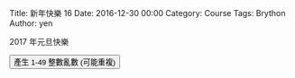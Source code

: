 Title: 新年快樂 16
Date: 2016-12-30 00:00
Category: Course
Tags: Brython
Author: yen

2017 年元旦快樂

<!-- 導入 Brython 標準程式庫 -->

<script type="text/javascript" 
    src="https://cdn.rawgit.com/brython-dev/brython/master/www/src/brython_dist.js">
</script>

<!-- 啟動 Brython -->
<script>
window.onload=function(){
brython(1);
}
</script>

<!--以下可以執行-->

<div id="newyear"></div>
<script type="text/python3">
from browser import document
from browser import html
import random
print_location = document["newyear"]
 
def gen_int():
    num = random.randint(1, 49)
    # 設法將 num 列印在網頁上
    #print_location = document["newyear"]
    print_location <= num + html.BR()
 
def lottery(e):
    for i in range(6):
        gen_int()
    print_location <= "(可能重複)恭喜中獎!" + html.BR()
 
#document["but1"].bind("click", gen_int)
document["but1"].bind("click", lottery)
</script>
<button id="but1">產生 1-49 整數亂數 (可能重複)</button>